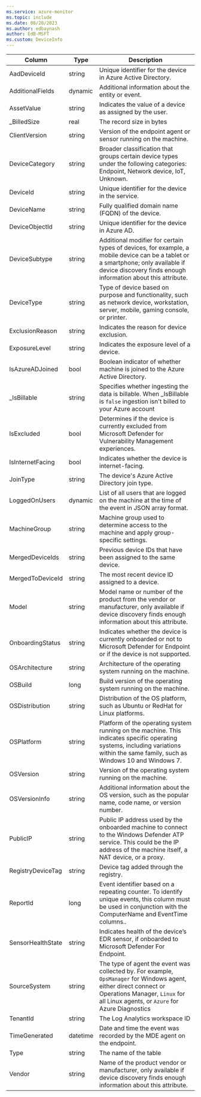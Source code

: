 ```yaml
---
ms.service: azure-monitor
ms.topic: include
ms.date: 08/28/2023
ms.author: edbaynash
author: EdB-MSFT
ms.custom: DeviceInfo
---
```



| Column | Type | Description |
|---|---|---|
| AadDeviceId | string | Unique identifier for the device in Azure Active Directory. |
| AdditionalFields | dynamic | Additional information about the entity or event. |
| AssetValue | string | Indicates the value of a device as assigned by the user. |
| _BilledSize | real | The record size in bytes |
| ClientVersion | string | Version of the endpoint agent or sensor running on the machine. |
| DeviceCategory | string | Broader classification that groups certain device types under the following categories: Endpoint, Network device, IoT, Unknown. |
| DeviceId | string | Unique identifier for the device in the service. |
| DeviceName | string | Fully qualified domain name (FQDN) of the device. |
| DeviceObjectId | string | Unique identifier for the device in Azure AD. |
| DeviceSubtype | string | Additional modifier for certain types of devices, for example, a mobile device can be a tablet or a smartphone; only available if device discovery finds enough information about this attribute. |
| DeviceType | string | Type of device based on purpose and functionality, such as network device, workstation, server, mobile, gaming console, or printer. |
| ExclusionReason | string | Indicates the reason for device exclusion. |
| ExposureLevel | string | Indicates the exposure level of a device. |
| IsAzureADJoined | bool | Boolean indicator of whether machine is joined to the Azure Active Directory. |
| _IsBillable | string | Specifies whether ingesting the data is billable. When _IsBillable is `false` ingestion isn't billed to your Azure account |
| IsExcluded | bool | Determines if the device is currently excluded from Microsoft Defender for Vulnerability Management experiences. |
| IsInternetFacing | bool | Indicates whether the device is internet-facing. |
| JoinType | string | The device's Azure Active Directory join type. |
| LoggedOnUsers | dynamic | List of all users that are logged on the machine at the time of the event in JSON array format. |
| MachineGroup | string | Machine group used to determine access to the machine and apply group-specific settings. |
| MergedDeviceIds | string | Previous device IDs that have been assigned to the same device. |
| MergedToDeviceId | string | The most recent device ID assigned to a device. |
| Model | string | Model name or number of the product from the vendor or manufacturer, only available if device discovery finds enough information about this attribute. |
| OnboardingStatus | string | Indicates whether the device is currently onboarded or not to Microsoft Defender for Endpoint or if the device is not supported. |
| OSArchitecture | string | Architecture of the operating system running on the machine. |
| OSBuild | long | Build version of the operating system running on the machine. |
| OSDistribution | string | Distribution of the OS platform, such as Ubuntu or RedHat for Linux platforms. |
| OSPlatform | string | Platform of the operating system running on the machine. This indicates specific operating systems, including variations within the same family, such as Windows 10 and Windows 7. |
| OSVersion | string | Version of the operating system running on the machine. |
| OSVersionInfo | string | Additional information about the OS version, such as the popular name, code name, or version number. |
| PublicIP | string | Public IP address used by the onboarded machine to connect to the Windows Defender ATP service. This could be the IP address of the machine itself, a NAT device, or a proxy. |
| RegistryDeviceTag | string | Device tag added through the registry. |
| ReportId | long | Event identifier based on a repeating counter. To identify unique events, this column must be used in conjunction with the ComputerName and EventTime columns.. |
| SensorHealthState | string | Indicates health of the device’s EDR sensor, if onboarded to Microsoft Defender For Endpoint. |
| SourceSystem | string | The type of agent the event was collected by. For example, `OpsManager` for Windows agent, either direct connect or Operations Manager, `Linux` for all Linux agents, or `Azure` for Azure Diagnostics |
| TenantId | string | The Log Analytics workspace ID |
| TimeGenerated | datetime | Date and time the event was recorded by the MDE agent on the endpoint. |
| Type | string | The name of the table |
| Vendor | string | Name of the product vendor or manufacturer, only available if device discovery finds enough information about this attribute. |

